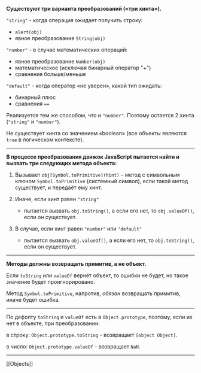 **Существуют три варианта преобразований («три хинта»).**

`"string"` - когда операция ожидает получить строку:
- `alert(obj)`
- явное преобразование `String(obj)`

`"number"` - в случае математических операций: 
- явное преобразование `Number(obj)`
- математическое (исключая бинарный оператор "+")
- сравнения больше/меньше

`"default"` - когда оператор «не уверен», какой тип ожидать:
- бинарный плюс
- сравнения `==`

Реализуется тем же способом, что и `"number"`.
Поэтому остается 2 хинта (`"string"` и `"number"`).

Не существует хинта со значением «boolean» 
(все объекты являются `true` в логическом контексте).

---
**В процессе преобразования движок JavaScript пытается найти и вызвать три следующих метода объекта:**

1.  Вызывает `obj[Symbol.toPrimitive](hint)` – метод с символьным ключом `Symbol.toPrimitive` (системный символ), если такой метод существует, и передаёт ему хинт.

2.  Иначе, если хинт равен `"string"`
    -   пытается вызвать `obj.toString()`, а если его нет, то `obj.valueOf()`, если он существует.

3.  В случае, если хинт равен `"number"` или `"default"`
    -   пытается вызвать `obj.valueOf()`, а если его нет, то `obj.toString()`, если он существует.
---
**Методы должны возвращать примитив, а не объект.**

Если `toString` или `valueOf` вернёт объект, то ошибки не будет, но такое значение будет проигнорировано.

Метод `Symbol.toPrimitive`, напротив, *обязан* возвращать примитив, иначе будет ошибка.

---
По дефолту `toString` и `valueOf` есть в `Object.prototype`, 
поэтому, если их нет в объекте, при преобразовании:

 в строку: 
 `Object.prototype.toString` - возвращает `[object Object]`.

в число: 
`Object.prototype.valueOf` - возвращает `NaN`.

---
[[Objects]]